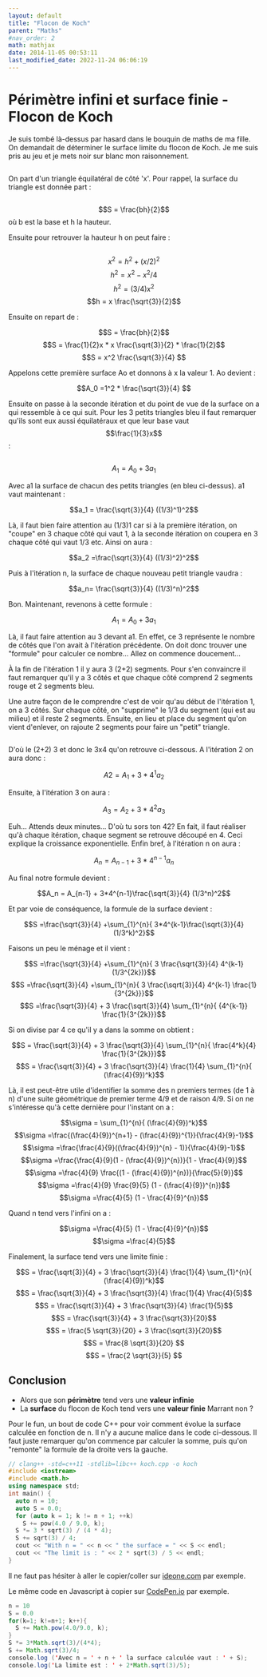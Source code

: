 ```yaml
---
layout: default
title: "Flocon de Koch"
parent: "Maths"
#nav_order: 2
math: mathjax
date: 2014-11-05 00:53:11
last_modified_date: 2022-11-24 06:06:19
---
```


# Périmètre infini et surface finie - Flocon de Koch

Je suis tombé là-dessus par hasard dans le bouquin de maths de ma fille. On demandait de déterminer le surface limite du flocon de Koch. Je me suis pris au jeu et je mets noir sur blanc mon raisonnement.

<div align="center">
<img src="./assets/koch.webp" alt="" loading="lazy"/>
</div>


On part d'un triangle équilatéral de côté 'x'. Pour rappel, la surface du triangle est donnée part :

<div align="center">
<img src="./assets/koch11.webp" alt="" loading="lazy"/>
</div>


$$S = \frac{bh}{2}$$ 
où b est la base et h la hauteur.

Ensuite pour retrouver la hauteur h on peut faire :

<div align="center">
<img src="./assets/koch2.webp" alt="" loading="lazy"/>
</div>


$$x^2 = h^2 +(x/2)^2$$
$$h^2 = x^2 - x^2/4$$
$$h^2 = (3/4) x^2$$
$$h = x \frac{\sqrt{3}}{2}$$

Ensuite on repart de :

$$S = \frac{bh}{2}$$
$$S = \frac{1}{2}x * x \frac{\sqrt{3}}{2} * \frac{1}{2}$$
$$S = x^2 \frac{\sqrt{3}}{4} $$

Appelons cette première surface Ao et donnons à x la valeur 1. Ao devient :

$$A_0 =1^2 * \frac{\sqrt{3}}{4} $$

Ensuite on passe à la seconde itération et du point de vue de la surface on a qui ressemble à ce qui suit. Pour les 3 petits triangles bleu il faut remarquer qu'ils sont eux aussi équilatéraux et que leur base vaut $$\frac{1}{3}x$$ :

<div align="center">
<img src="./assets/koch3.webp" alt="" loading="lazy"/>
</div>


$$A_1 = A_0 + 3 a_1$$

Avec a1 la surface de chacun des petits triangles (en bleu ci-dessus). a1 vaut maintenant :

$$a_1 = \frac{\sqrt{3}}{4} ((1/3)^1)^2$$

Là, il faut bien faire attention au (1/3)1 car si à la première itération, on "coupe" en 3 chaque côté qui vaut 1, à la seconde itération on coupera en 3 chaque côté qui vaut 1/3 etc. Ainsi on aura :

$$a_2 =\frac{\sqrt{3}}{4} ((1/3)^2)^2$$

Puis à l'itération n, la surface de chaque nouveau petit triangle vaudra :

$$a_n= \frac{\sqrt{3}}{4} ((1/3)^n)^2$$

Bon. Maintenant, revenons à cette formule :

$$A_1 = A_0 + 3 a_1$$

Là, il faut faire attention au 3 devant a1. En effet, ce 3 représente le nombre de côtés que l'on avait à l'itération précédente. On doit donc trouver une "formule" pour calculer ce nombre... Allez on commence doucement...

À la fin de l'itération 1 il y aura 3 (2+2) segments. Pour s'en convaincre il faut remarquer qu'il y a 3 côtés et que chaque côté comprend 2 segments rouge et 2 segments bleu.

Une autre façon de le comprendre c'est de voir qu'au début de l'itération 1, on a 3 côtés. Sur chaque côté, on "supprime" le 1/3 du segment (qui est au milieu) et il reste 2 segments. Ensuite, en lieu et place du segment qu'on vient d'enlever, on rajoute 2 segments pour faire un "petit" triangle.

<div align="center">
<img src="./assets/koch4.webp" alt="" loading="lazy"/>
</div>


D'où le (2+2) 3 et donc le 3x4 qu'on retrouve ci-dessous. A l'itération 2 on aura donc :

$$A2 = A_1 + 3*4^1 a_2$$

Ensuite, à l'itération 3 on aura :

$$A_3 = A_2 + 3*4^2 a_3$$

Euh... Attends deux minutes... D'où tu sors ton 42? En fait, il faut réaliser qu'à chaque itération, chaque segment se retrouve découpé en 4. Ceci explique la croissance exponentielle. Enfin bref, à l'itération n on aura :

$$A_n = A_{n-1} + 3*4^{n-1} a_n$$

Au final notre formule devient :

$$A_n = A_{n-1} + 3*4^{n-1}\frac{\sqrt{3}}{4} (1/3^n)^2$$

Et par voie de conséquence, la formule de la surface devient :

$$S =\frac{\sqrt{3}}{4} +\sum_{1}^{n}{ 3*4^{k-1}\frac{\sqrt{3}}{4} (1/3^k)^2}$$

Faisons un peu le ménage et il vient :

$$S =\frac{\sqrt{3}}{4} +\sum_{1}^{n}{ 3 \frac{\sqrt{3}}{4} 4^{k-1} (1/3^{2k})}$$
$$S =\frac{\sqrt{3}}{4} +\sum_{1}^{n}{ 3 \frac{\sqrt{3}}{4} 4^{k-1} \frac{1}{3^{2k}}}$$
$$S =\frac{\sqrt{3}}{4} + 3 \frac{\sqrt{3}}{4} \sum_{1}^{n}{ {4^{k-1}} \frac{1}{3^{2k}}}$$

Si on divise par 4 ce qu'il y a dans la somme on obtient :

$$S = \frac{\sqrt{3}}{4} + 3 \frac{\sqrt{3}}{4} \sum_{1}^{n}{ \frac{4^k}{4} \frac{1}{3^{2k}}}$$
$$S = \frac{\sqrt{3}}{4} + 3 \frac{\sqrt{3}}{4} \frac{1}{4} \sum_{1}^{n}{ (\frac{4}{9})^k}$$

Là, il est peut-être utile d'identifier la somme des n premiers termes (de 1 à n) d'une suite géométrique de premier terme 4/9 et de raison 4/9. Si on ne s'intéresse qu'à cette dernière pour l'instant on a :

$$\sigma = \sum_{1}^{n}{ (\frac{4}{9})^k}$$
$$\sigma =\frac{(\frac{4}{9})^{n+1} - (\frac{4}{9})^{1}}{\frac{4}{9}-1}$$
$$\sigma =\frac{\frac{4}{9}((\frac{4}{9})^{n} - 1)}{\frac{4}{9}-1}$$
$$\sigma =\frac{\frac{4}{9}(1 - (\frac{4}{9})^{n})}{1 - \frac{4}{9}}$$
$$\sigma =\frac{4}{9} \frac{(1 - (\frac{4}{9})^{n})}{\frac{5}{9}}$$
$$\sigma =\frac{4}{9} \frac{9}{5} (1 - (\frac{4}{9})^{n})$$
$$\sigma =\frac{4}{5} (1 - \frac{4}{9}^{n})$$

Quand n tend vers l'infini on a :

$$\sigma =\frac{4}{5} (1 - \frac{4}{9}^{n})$$
$$\sigma =\frac{4}{5}$$

Finalement, la surface tend vers une limite finie :

$$S = \frac{\sqrt{3}}{4} + 3 \frac{\sqrt{3}}{4} \frac{1}{4} \sum_{1}^{n}{ (\frac{4}{9})^k}$$
$$S = \frac{\sqrt{3}}{4} + 3 \frac{\sqrt{3}}{4} \frac{1}{4} \frac{4}{5}$$
$$S = \frac{\sqrt{3}}{4} + 3 \frac{\sqrt{3}}{4} \frac{1}{5}$$
$$S = \frac{\sqrt{3}}{4} + 3 \frac{\sqrt{3}}{20}$$
$$S = \frac{5 \sqrt{3}}{20} + 3 \frac{\sqrt{3}}{20}$$
$$S = \frac{8 \sqrt{3}}{20} $$
$$S = \frac{2 \sqrt{3}}{5} $$

## Conclusion 
* Alors que son **périmètre** tend vers une **valeur infinie** 
* La **surface** du flocon de Koch tend vers une **valeur finie**
Marrant non ?

Pour le fun, un bout de code C++ pour voir comment évolue la surface calculée en fonction de n. Il n'y a aucune malice dans le code ci-dessous. Il faut juste remarquer qu'on commence par calculer la somme, puis qu'on "remonte" la formule de la droite vers la gauche.

```cpp
// clang++ -std=c++11 -stdlib=libc++ koch.cpp -o koch
#include <iostream>
#include <math.h>
using namespace std;
int main() {
  auto n = 10;
  auto S = 0.0;
  for (auto k = 1; k != n + 1; ++k)
    S += pow(4.0 / 9.0, k);
  S *= 3 * sqrt(3) / (4 * 4);
  S += sqrt(3) / 4;
  cout << "With n = " << n << " the surface = " << S << endl;
  cout << "The limit is : " << 2 * sqrt(3) / 5 << endl;
}
```

Il ne faut pas hésiter à aller le copier/coller sur [ideone.com](https://ideone.com/) par exemple.

Le même code en Javascript à copier sur [CodePen.io](https://codepen.io/) par exemple.

```java
n = 10
S = 0.0
for(k=1; k!=n+1; k++){
  S += Math.pow(4.0/9.0, k);
}
S *= 3*Math.sqrt(3)/(4*4);
S += Math.sqrt(3)/4;
console.log ('Avec n = ' + n + ' la surface calculée vaut : ' + S);
console.log('La limite est : ' + 2*Math.sqrt(3)/5);

```
